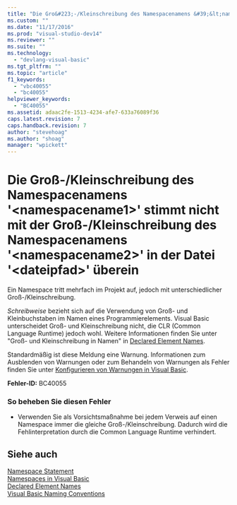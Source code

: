 ```yaml
---
title: "Die Gro&#223;-/Kleinschreibung des Namespacenamens &#39;&lt;namespacename1&gt;&#39; stimmt nicht mit der Gro&#223;-/Kleinschreibung des Namespacenamens &#39;&lt;namespacename2&gt;&#39; in der Datei &#39;&lt;dateipfad&gt;&#39; &#252;berein | Microsoft Docs"
ms.custom: ""
ms.date: "11/17/2016"
ms.prod: "visual-studio-dev14"
ms.reviewer: ""
ms.suite: ""
ms.technology: 
  - "devlang-visual-basic"
ms.tgt_pltfrm: ""
ms.topic: "article"
f1_keywords: 
  - "vbc40055"
  - "bc40055"
helpviewer_keywords: 
  - "BC40055"
ms.assetid: adaac2fe-1513-4234-afe7-633a76089f36
caps.latest.revision: 7
caps.handback.revision: 7
author: "stevehoag"
ms.author: "shoag"
manager: "wpickett"
---
```

# Die Gro&#223;-/Kleinschreibung des Namespacenamens &#39;&lt;namespacename1&gt;&#39; stimmt nicht mit der Gro&#223;-/Kleinschreibung des Namespacenamens &#39;&lt;namespacename2&gt;&#39; in der Datei &#39;&lt;dateipfad&gt;&#39; &#252;berein
Ein Namespace tritt mehrfach im Projekt auf, jedoch mit unterschiedlicher Groß\-\/Kleinschreibung.  
  
 *Schreibweise* bezieht sich auf die Verwendung von Groß\- und Kleinbuchstaben im Namen eines Programmierelements. Visual Basic unterscheidet Groß\- und Kleinschreibung nicht, die CLR \(Common Language Runtime\) jedoch wohl. Weitere Informationen finden Sie unter "Groß\- und Kleinschreibung in Namen" in [Declared Element Names](../../visual-basic/programming-guide/language-features/declared-elements/declared-element-names.md).  
  
 Standardmäßig ist diese Meldung eine Warnung. Informationen zum Ausblenden von Warnungen oder zum Behandeln von Warnungen als Fehler finden Sie unter [Konfigurieren von Warnungen in Visual Basic](/visual-studio/ide/configuring-warnings-in-visual-basic).  
  
 **Fehler\-ID:** BC40055  
  
### So beheben Sie diesen Fehler  
  
-   Verwenden Sie als Vorsichtsmaßnahme bei jedem Verweis auf einen Namespace immer die gleiche Groß\-\/Kleinschreibung. Dadurch wird die Fehlinterpretation durch die Common Language Runtime verhindert.  
  
## Siehe auch  
 [Namespace Statement](../../visual-basic/language-reference/statements/namespace-statement.md)   
 [Namespaces in Visual Basic](../../visual-basic/programming-guide/program-structure/namespaces.md)   
 [Declared Element Names](../../visual-basic/programming-guide/language-features/declared-elements/declared-element-names.md)   
 [Visual Basic Naming Conventions](../../visual-basic/programming-guide/program-structure/naming-conventions.md)